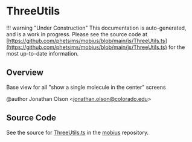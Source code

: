 # ThreeUtils

!!! warning "Under Construction"
    This documentation is auto-generated, and is a work in progress. Please see the source code at
    [https://github.com/phetsims/mobius/blob/main/js/ThreeUtils.ts](https://github.com/phetsims/mobius/blob/main/js/ThreeUtils.ts) for the most up-to-date information.

## Overview

Base view for all "show a single molecule in the center" screens

@author Jonathan Olson &lt;jonathan.olson@colorado.edu&gt;



## Source Code

See the source for [ThreeUtils.ts](https://github.com/phetsims/mobius/blob/main/js/ThreeUtils.ts) in the [mobius](https://github.com/phetsims/mobius) repository.
